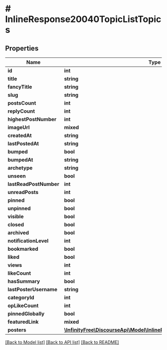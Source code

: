 # # InlineResponse20040TopicListTopics

## Properties

Name | Type | Description | Notes
------------ | ------------- | ------------- | -------------
**id** | **int** |  | [optional]
**title** | **string** |  | [optional]
**fancyTitle** | **string** |  | [optional]
**slug** | **string** |  | [optional]
**postsCount** | **int** |  | [optional]
**replyCount** | **int** |  | [optional]
**highestPostNumber** | **int** |  | [optional]
**imageUrl** | **mixed** |  | [optional]
**createdAt** | **string** |  | [optional]
**lastPostedAt** | **string** |  | [optional]
**bumped** | **bool** |  | [optional]
**bumpedAt** | **string** |  | [optional]
**archetype** | **string** |  | [optional]
**unseen** | **bool** |  | [optional]
**lastReadPostNumber** | **int** |  | [optional]
**unreadPosts** | **int** |  | [optional]
**pinned** | **bool** |  | [optional]
**unpinned** | **bool** |  | [optional]
**visible** | **bool** |  | [optional]
**closed** | **bool** |  | [optional]
**archived** | **bool** |  | [optional]
**notificationLevel** | **int** |  | [optional]
**bookmarked** | **bool** |  | [optional]
**liked** | **bool** |  | [optional]
**views** | **int** |  | [optional]
**likeCount** | **int** |  | [optional]
**hasSummary** | **bool** |  | [optional]
**lastPosterUsername** | **string** |  | [optional]
**categoryId** | **int** |  | [optional]
**opLikeCount** | **int** |  | [optional]
**pinnedGlobally** | **bool** |  | [optional]
**featuredLink** | **mixed** |  | [optional]
**posters** | [**\InfinityFree\DiscourseApi\Model\InlineResponse20040TopicListPosters[]**](InlineResponse20040TopicListPosters.md) |  | [optional]

[[Back to Model list]](../../README.md#models) [[Back to API list]](../../README.md#endpoints) [[Back to README]](../../README.md)
